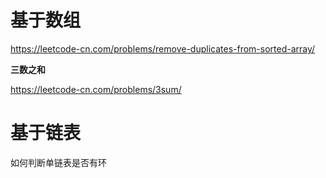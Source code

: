 # 基于数组
https://leetcode-cn.com/problems/remove-duplicates-from-sorted-array/

**三数之和**

https://leetcode-cn.com/problems/3sum/




# 基于链表
如何判断单链表是否有环
